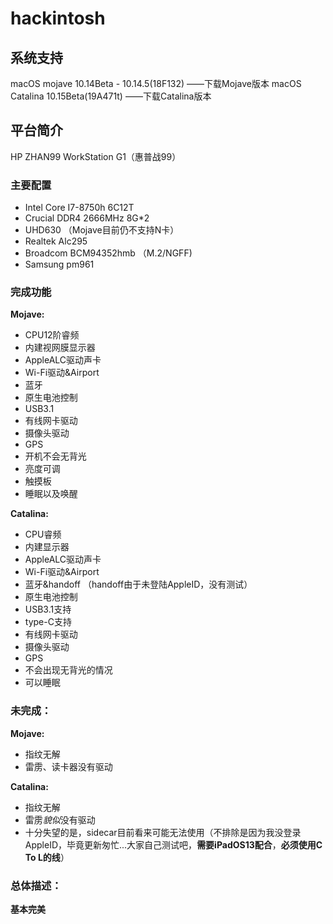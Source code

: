 # hackintosh

## 系统支持

macOS mojave 10.14Beta - 10.14.5(18F132) ——下载Mojave版本
macOS Catalina 10.15Beta(19A471t) ——下载Catalina版本

## 平台简介

HP ZHAN99 WorkStation G1（惠普战99）

### 主要配置

* Intel Core I7-8750h 6C12T
* Crucial DDR4 2666MHz 8G*2
* UHD630 （Mojave目前仍不支持N卡）
* Realtek Alc295
* Broadcom BCM94352hmb （M.2/NGFF)
* Samsung pm961

### 完成功能

**Mojave:**

* CPU12阶睿频
* 内建视网膜显示器
* AppleALC驱动声卡
* Wi-Fi驱动&Airport 
* 蓝牙
* 原生电池控制
* USB3.1
* 有线网卡驱动
* 摄像头驱动
* GPS
* 开机不会无背光
* 亮度可调
* 触摸板
* 睡眠以及唤醒

**Catalina:**

* CPU睿频 
* 内建显示器 
* AppleALC驱动声卡 
* Wi-Fi驱动&Airport 
* 蓝牙&handoff （handoff由于未登陆AppleID，没有测试）
* 原生电池控制 
* USB3.1支持 
* type-C支持 
* 有线网卡驱动 
* 摄像头驱动
* GPS 
* 不会出现无背光的情况
* 可以睡眠

### 未完成：

**Mojave:**

* 指纹无解
* 雷雳、读卡器没有驱动

**Catalina:**

* 指纹无解
* 雷雳*貌似*没有驱动
* 十分失望的是，sidecar目前看来可能无法使用（不排除是因为我没登录AppleID，毕竟更新匆忙...大家自己测试吧，**需要iPadOS13配合**，**必须使用C To L的线**）

### 总体描述：

**基本完美**




